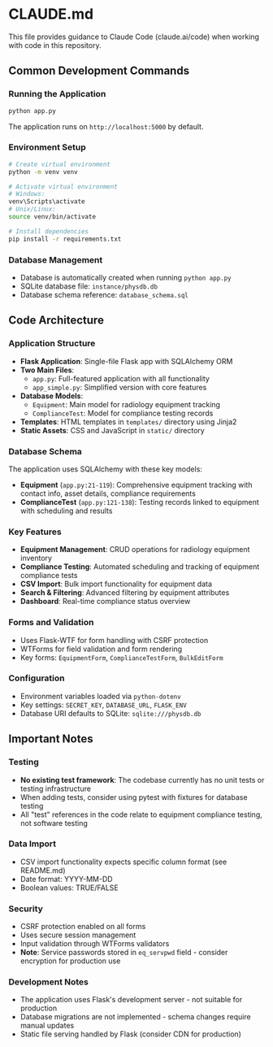 # CLAUDE.md

This file provides guidance to Claude Code (claude.ai/code) when working with code in this repository.

## Common Development Commands

### Running the Application
```bash
python app.py
```
The application runs on `http://localhost:5000` by default.

### Environment Setup
```bash
# Create virtual environment
python -m venv venv

# Activate virtual environment
# Windows:
venv\Scripts\activate
# Unix/Linux:
source venv/bin/activate

# Install dependencies
pip install -r requirements.txt
```

### Database Management
- Database is automatically created when running `python app.py`
- SQLite database file: `instance/physdb.db`
- Database schema reference: `database_schema.sql`

## Code Architecture

### Application Structure
- **Flask Application**: Single-file Flask app with SQLAlchemy ORM
- **Two Main Files**:
  - `app.py`: Full-featured application with all functionality
  - `app_simple.py`: Simplified version with core features
- **Database Models**: 
  - `Equipment`: Main model for radiology equipment tracking
  - `ComplianceTest`: Model for compliance testing records
- **Templates**: HTML templates in `templates/` directory using Jinja2
- **Static Assets**: CSS and JavaScript in `static/` directory

### Database Schema
The application uses SQLAlchemy with these key models:
- **Equipment** (`app.py:21-119`): Comprehensive equipment tracking with contact info, asset details, compliance requirements
- **ComplianceTest** (`app.py:121-138`): Testing records linked to equipment with scheduling and results

### Key Features
- **Equipment Management**: CRUD operations for radiology equipment inventory
- **Compliance Testing**: Automated scheduling and tracking of equipment compliance tests
- **CSV Import**: Bulk import functionality for equipment data
- **Search & Filtering**: Advanced filtering by equipment attributes
- **Dashboard**: Real-time compliance status overview

### Forms and Validation
- Uses Flask-WTF for form handling with CSRF protection
- WTForms for field validation and form rendering
- Key forms: `EquipmentForm`, `ComplianceTestForm`, `BulkEditForm`

### Configuration
- Environment variables loaded via `python-dotenv`
- Key settings: `SECRET_KEY`, `DATABASE_URL`, `FLASK_ENV`
- Database URI defaults to SQLite: `sqlite:///physdb.db`

## Important Notes

### Testing
- **No existing test framework**: The codebase currently has no unit tests or testing infrastructure
- When adding tests, consider using pytest with fixtures for database testing
- All "test" references in the code relate to equipment compliance testing, not software testing

### Data Import
- CSV import functionality expects specific column format (see README.md)
- Date format: YYYY-MM-DD
- Boolean values: TRUE/FALSE

### Security
- CSRF protection enabled on all forms
- Uses secure session management
- Input validation through WTForms validators
- **Note**: Service passwords stored in `eq_servpwd` field - consider encryption for production use

### Development Notes
- The application uses Flask's development server - not suitable for production
- Database migrations are not implemented - schema changes require manual updates
- Static file serving handled by Flask (consider CDN for production)